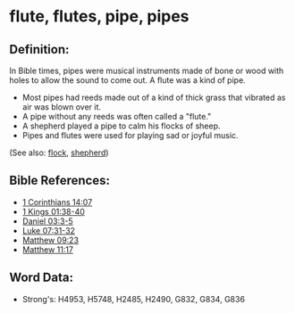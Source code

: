 # flute, flutes, pipe, pipes #

## Definition: ##

In Bible times, pipes were musical instruments made of bone or wood with holes to allow the sound to come out. A flute was a kind of pipe.

* Most pipes had reeds made out of a kind of thick grass that vibrated as air was blown over it.
* A pipe without any reeds was often called a "flute."
* A shepherd played a pipe to calm his flocks of sheep.
* Pipes and flutes were used for playing sad or joyful music.

(See also: [flock](../other/flock.md), [shepherd](../other/shepherd.md))

## Bible References: ##

* [1 Corinthians 14:07](rc://en/tn/help/1co/14/07)
* [1 Kings 01:38-40](rc://en/tn/help/1ki/01/38)
* [Daniel 03:3-5](rc://en/tn/help/dan/03/03)
* [Luke 07:31-32](rc://en/tn/help/luk/07/31)
* [Matthew 09:23](rc://en/tn/help/mat/09/23)
* [Matthew 11:17](rc://en/tn/help/mat/11/17)

## Word Data: ##

* Strong's: H4953, H5748, H2485, H2490, G832, G834, G836
